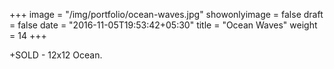 +++
image = "/img/portfolio/ocean-waves.jpg"
showonlyimage = false
draft = false
date = "2016-11-05T19:53:42+05:30"
title = "Ocean Waves"
weight = 14
+++

+SOLD - 12x12 Ocean.

